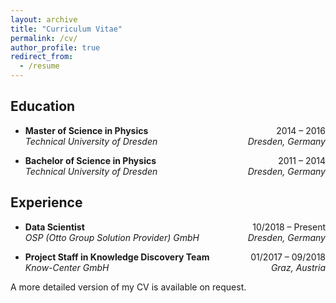 ```yaml
---
layout: archive
title: "Curriculum Vitae"
permalink: /cv/
author_profile: true
redirect_from:
  - /resume
---
```


## Education
* **Master of Science in Physics** <span style="float:right;"> 2014 &ndash; 2016 </span><br/>
  _Technical University of Dresden_ <span style="float:right;"> _Dresden, Germany_ </span><br/>

* **Bachelor of Science in Physics** <span style="float:right;"> 2011 &ndash; 2014 </span><br/>
  _Technical University of Dresden_ <span style="float:right;"> _Dresden, Germany_ </span><br/>

## Experience

* **Data Scientist** <span style="float:right;"> 10/2018 &ndash; Present </span><br/>
  _OSP (Otto Group Solution Provider) GmbH_ <span style="float:right;"> _Dresden, Germany_ </span><br/>

* **Project Staff in Knowledge Discovery Team** <span style="float:right;"> 01/2017 &ndash; 09/2018 </span><br/>
  _Know-Center GmbH_ <span style="float:right;"> _Graz, Austria_ </span><br/>

A more detailed version of my CV is available on request.
